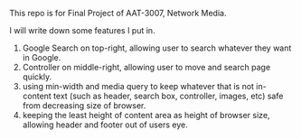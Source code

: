 This repo is for Final Project of AAT-3007, Network Media.

I will write down some features I put in.

1. Google Search on top-right, allowing user to search whatever they want in Google.
2. Controller on middle-right, allowing user to move and search page quickly.
3. using min-width and media query to keep whatever that is not in-content text (such as header, search box, controller, images, etc) safe from decreasing size of browser.
4. keeping the least height of content area as height of browser size, allowing header and footer out of users eye.
